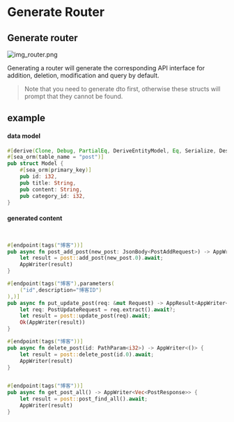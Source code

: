 # Generate Router

## Generate router

![img_router.png](img_router.png)

Generating a router will generate the corresponding API interface for addition, deletion, modification and query by default.

> Note that you need to generate dto first, otherwise these structs will prompt that they cannot be found.

## example

#### data model
```Rust
#[derive(Clone, Debug, PartialEq, DeriveEntityModel, Eq, Serialize, Deserialize)]
#[sea_orm(table_name = "post")]
pub struct Model {
    #[sea_orm(primary_key)]
    pub id: i32,
    pub title: String,
    pub content: String,
    pub category_id: i32,
}
```

#### generated content

```Rust


#[endpoint(tags("博客"))]
pub async fn post_add_post(new_post: JsonBody<PostAddRequest>) -> AppWriter<PostResponse> {
    let result = post::add_post(new_post.0).await;
    AppWriter(result)
}

#[endpoint(tags("博客"),parameters(
    ("id",description="博客ID")
),)]
pub async fn put_update_post(req: &mut Request) -> AppResult<AppWriter<PostResponse>> {
    let req: PostUpdateRequest = req.extract().await?;
    let result = post::update_post(req).await;
    Ok(AppWriter(result))
}

#[endpoint(tags("博客"))]
pub async fn delete_post(id: PathParam<i32>) -> AppWriter<()> {
    let result = post::delete_post(id.0).await;
    AppWriter(result)
}


#[endpoint(tags("博客"))]
pub async fn get_post_all() -> AppWriter<Vec<PostResponse>> {
    let result = post::post_find_all().await;
    AppWriter(result)
}

```

